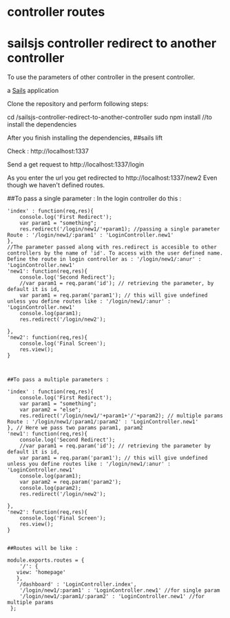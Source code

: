 # controller routes
# sailsjs controller redirect to another controller
To use the parameters of other controller in the present controller.

a [Sails](http://sailsjs.org) application

Clone the repository and perform following steps:

cd /sailsjs-controller-redirect-to-another-controller
sudo npm install //to install the dependencies

After you finish installing the dependencies, 
##sails lift

Check : http://localhost:1337

Send a get request to http://localhost:1337/login

As you enter the url you get redirected to http://localhost:1337/new2
Even though we haven't defined routes.

##To pass a single parameter : 
In the login controller do this : 

    'index' : function(req,res){
		console.log('First Redirect');
		var param1 = "something";
		res.redirect('/login/new1/'+param1); //passing a single parameter Route : '/login/new1/:param1' : 'LoginController.new1'
	},
	//The parameter passed along with res.redirect is accesible to other controllers by the name of 'id'. To access with the user defined name. Define the route in login controller as : '/login/new1/:anur' : 'LoginController.new1'
	'new1': function(req,res){
		console.log('Second Redirect');
		//var param1 = req.param('id'); // retrieving the parameter, by default it is id,
		var param1 = req.param('param1'); // this will give undefined unless you define routes like : '/login/new1/:anur' : 'LoginController.new1'
		console.log(param1);
		res.redirect('/login/new2');

	},
	'new2': function(req,res){
		console.log('Final Screen');
		res.view();
	}
	
	
	
	##To pass a multiple parameters :
	
    'index' : function(req,res){
		console.log('First Redirect');
		var param1 = "something";
		var param2 = "else";
		res.redirect('/login/new1/'+param1+'/'+param2); // multiple params  Route : '/login/new1/:param1/:param2' : 'LoginController.new1'
	}, // Here we pass two params param1, param2
	'new1': function(req,res){
		console.log('Second Redirect');
		//var param1 = req.param('id'); // retrieving the parameter by default it is id,
		var param1 = req.param('param1'); // this will give undefined unless you define routes like : '/login/new1/:anur' : 'LoginController.new1'
		console.log(param1);
		var param2 = req.param('param2');
		console.log(param2);
		res.redirect('/login/new2');

	},
	'new2': function(req,res){
		console.log('Final Screen');
		res.view();
	}
	
	
	##Routes will be like :
	
    module.exports.routes = {
        '/': {
       view: 'homepage'
       },
       '/dashboard' : 'LoginController.index',
        '/login/new1/:param1' : 'LoginController.new1' //for single param
        '/login/new1/:param1/:param2' : 'LoginController.new1' //for multiple params
     };
